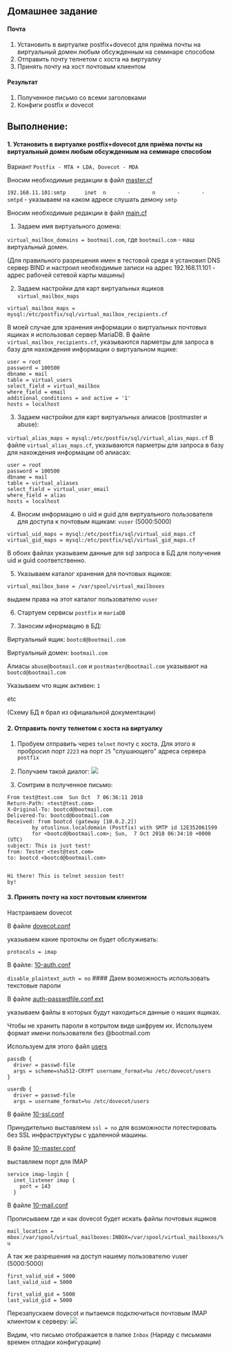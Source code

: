 
## Домашнее задание
#### Почта
1. Установить в виртуалке postfix+dovecot для приёма почты на виртуальный домен любым обсужденным на семинаре способом
2. Отправить почту телнетом с хоста на виртуалку
3. Принять почту на хост почтовым клиентом

#### Результат
1. Полученное письмо со всеми заголовками
2. Конфиги postfix и dovecot


## Выполнение:

#### 1. Установить в виртуалке postfix+dovecot для приёма почты на виртуальный домен любым обсужденным на семинаре способом

Вариант `Postfix - MTA + LDA, Dovecot - MDA`

Вносим необходимые редакции в файл [master.cf](https://github.com/bootcd/Otus-linux-homework/blob/mail/master.cf)

`192.168.11.101:smtp      inet  n       -       n       -       -       smtpd` - указываем на каком адресе слушать демону `smtp`

Вносим необходимые редакции в файл [main.cf](https://github.com/bootcd/Otus-linux-homework/blob/mail/main.cf)

1. Задаем имя виртуального домена:

`virtual_mailbox_domains = bootmail.com`, где `bootmail.com` - наш виртуальный домен.

(Для правильного разрешения имен в тестовой средя я установил DNS сервер BIND и настроил необходимые записи на адрес 192.168.11.101 - адрес рабочей сетевой карты машины)

2. Задаем настройки для карт виртуальных ящиков `virtual_mailbox_maps`

`virtual_mailbox_maps = mysql:/etc/postfix/sql/virtual_mailbox_recipients.cf`

В моей случае для хранения информации о виртуальных почтовых ящиках я использовал сервер MariaDB.
В файле `virtual_mailbox_recipients.cf`, указываются парметры для запроса в базу для нахождения информации о виртуальном ящике:

```
user = root
password = 100500
dbname = mail
table = virtual_users
select_field = virtual_mailbox
where_field = email
additional_conditions = and active = '1'
hosts = localhost
```
3. Задаем настройки для карт виртуальных алиасов (postmaster и abuse):

`virtual_alias_maps = mysql:/etc/postfix/sql/virtual_alias_maps.cf`
В файле `virtual_alias_maps.cf`, указываются парметры для запроса в базу для нахождения информации об алиасах:

```
user = root
password = 100500
dbname = mail
table = virtual_aliases
select_field = virtual_user_email
where_field = alias
hosts = localhost
```
4. Вносим информацию о uid и guid для виртуального пользователя для доступа к почтовым ящикам: `vuser` (5000:5000)

```
virtual_uid_maps = mysql:/etc/postfix/sql/virtual_uid_maps.cf
virtual_gid_maps = mysql:/etc/postfix/sql/virtual_gid_maps.cf
```
В обоих файлах указываем данные для sql запроса в БД для получения uid и guid соответственно.

5. Указываем каталог хранения для почтовых ящиков:

`virtual_mailbox_base = /var/spool/virtual_mailboxes`

выдаем права на этот каталог пользователю `vuser`

6. Стартуем сервисы `postfix` и `mariaDB`

7. Заносим ифнормацию в БД:

Виртуальный ящик: `bootcd@bootmail.com`

Виртуальный домен: `bootmail.com`

Алиасы `abuse@bootmail.com` и `postmaster@bootmail.com` указывают на `bootcd@bootmail.com`

Указываем что ящик активен: `1`

etc

(Схему БД я брал из официальной документации)

#### 2. Отправить почту телнетом с хоста на виртуалку

1. Пробуем отправить через `telnet` почту с хоста. Для этого я пробросил порт `2223` на порт `25` "слушающего" адреса сервера `postfix`

2. Получаем такой диалог:
![](https://github.com/bootcd/Otus-linux-homework/blob/mail/telnet%20mail.jpg)

3. Сомтрим в полученное письмо:

```
From test@test.com  Sun Oct  7 06:36:11 2018
Return-Path: <test@test.com>
X-Original-To: bootcd@bootmail.com
Delivered-To: bootcd@bootmail.com
Received: from bootcd (gateway [10.0.2.2])
        by otuslinux.localdomain (Postfix) with SMTP id 12E352061599
        for <bootcd@bootmail.com>; Sun,  7 Oct 2018 06:34:10 +0000 (UTC)
subject: This is just test!
from: Tester <test@test.com>
to: bootcd <bootcd@bootmail.com>


Hi there! This is telnet session test!
by!

```

#### 3. Принять почту на хост почтовым клиентом
 Настраиваем dovecot
 
 В файле [dovecot.conf](https://github.com/bootcd/Otus-linux-homework/blob/mail/dovecot.conf)
 
указываем какие протоклы он будет обслуживать:

`protocols = imap`

В файле: [10-auth.conf](https://github.com/bootcd/Otus-linux-homework/blob/mail/10-auth.conf)

`disable_plaintext_auth = no` #### Даем возможность использовать текстовые пароли

 В файле [auth-passwdfile.conf.ext](https://github.com/bootcd/Otus-linux-homework/blob/mail/auth-passwdfile.conf.ext)
 
указываем файлы в которых будут находиться данные о наших ящиках.

Чтобы не хранить пароли в котрытом виде шифруем их. Используем формат имени пользователя без @bootmail.com

Используем для этого файл [users](https://github.com/bootcd/Otus-linux-homework/blob/mail/users)

```
passdb {
  driver = passwd-file
  args = scheme=sha512-CRYPT username_format=%u /etc/dovecot/users
}

userdb {
  driver = passwd-file
  args = username_format=%u /etc/dovecot/users
  ```
В файле [10-ssl.conf](https://github.com/bootcd/Otus-linux-homework/blob/mail/10-ssl.conf)

Принудительно выставляем `ssl = no` для возможности потестировать без SSL инфраструктуры с удаленной машины.

В файле [10-master.conf](https://github.com/bootcd/Otus-linux-homework/blob/mail/10-master.conf)

выставляем порт для IMAP

```
service imap-login {
  inet_listener imap {
    port = 143
  }
  ```
 В файле [10-mail.conf](https://github.com/bootcd/Otus-linux-homework/blob/mail/10-mail.conf)
 
 Прописываем где и как dovecot будет искать файлы почтовых ящиков
 
 `mail_location = mbox:/var/spool/virtual_mailboxes:INBOX=/var/spool/virtual_mailboxes/%u`
 
 А так же разрешения на доступ нашему пользователю vuser (5000:5000)
 
 ```
first_valid_uid = 5000
last_valid_uid = 5000

first_valid_gid = 5000
last_valid_gid = 5000
```
Перезапускаем dovecot и пытаемся подключиться почтовым IMAP клиентом к серверу:
![](https://github.com/bootcd/Otus-linux-homework/blob/mail/thunderbird.jpg)

Видим, что письмо отображается в папке `Inbox` (Наряду с письмами времен отладки конфигурации)
